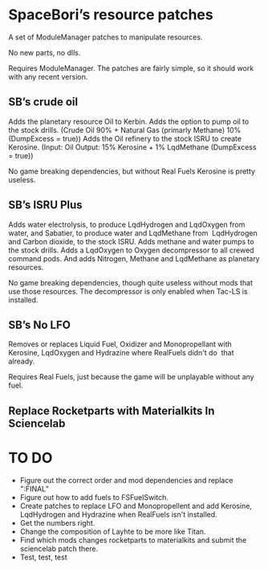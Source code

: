 # SpaceBori’s resource patches

 A set of ModuleManager patches to manipulate resources.

 No new parts, no dlls.

 Requires ModuleManager. The patches are fairly simple, so it should work with any recent version.

## SB’s crude oil
 Adds the planetary resource Oil to Kerbin. 
 Adds the option to pump oil to the stock drills. (Crude Oil 90% + Natural Gas (primarly Methane) 10% (DumpExcess = true))
 Adds the Oil refinery to the stock ISRU to create Kerosine. (Input: Oil Output: 15% Kerosine + 1% LqdMethane (DumpExcess = true))

 No game breaking dependencies, but without Real Fuels Kerosine is pretty useless.

## SB’s ISRU Plus
 Adds water electrolysis, to produce LqdHydrogen and LqdOxygen from water, and Sabatier, to produce water and LqdMethane from  LqdHydrogen and Carbon dioxide, to the stock ISRU.
 Adds methane and water pumps to the stock drills.
 Adds a LqdOxygen to Oxygen decompressor to all crewed command pods.
 And adds Nitrogen, Methane and LqdMethane as planetary resources.

 No game breaking dependencies, though quite useless without mods that use those resources. 
 The decompressor is only enabled when Tac-LS is installed.

## SB’s No LFO
 Removes or replaces Liquid Fuel, Oxidizer and Monopropellant with Kerosine, LqdOxygen and Hydrazine where RealFuels didn't do  that already.

 Requires Real Fuels, just because the game will be unplayable without any fuel.

## Replace Rocketparts with Materialkits In Sciencelab

# TO DO

 - Figure out the correct order and mod dependencies and replace ":FINAL”
 - Figure out how to add fuels to FSFuelSwitch.
 - Create patches to replace LFO and Monopropellent and add Kerosine, LqdHydrogen and Hydrazine when RealFuels isn't installed. 
 - Get the numbers right.
 - Change the composition of Layhte to be more like Titan.
 - Find which mods changes rocketparts to materialkits and submit the sciencelab patch there.
 - Test, test, test

